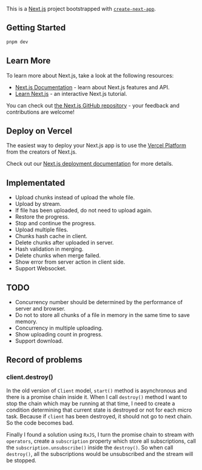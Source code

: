 This is a [Next.js](https://nextjs.org/) project bootstrapped with [`create-next-app`](https://github.com/vercel/next.js/tree/canary/packages/create-next-app).

## Getting Started

```bash
pnpm dev
```

## Learn More

To learn more about Next.js, take a look at the following resources:

- [Next.js Documentation](https://nextjs.org/docs) - learn about Next.js features and API.
- [Learn Next.js](https://nextjs.org/learn) - an interactive Next.js tutorial.

You can check out [the Next.js GitHub repository](https://github.com/vercel/next.js/) - your feedback and contributions are welcome!

## Deploy on Vercel

The easiest way to deploy your Next.js app is to use the [Vercel Platform](https://vercel.com/new?utm_medium=default-template&filter=next.js&utm_source=create-next-app&utm_campaign=create-next-app-readme) from the creators of Next.js.

Check out our [Next.js deployment documentation](https://nextjs.org/docs/deployment) for more details.

## Implementated

- Upload chunks instead of upload the whole file.
- Upload by stream.
- If file has been uploaded, do not need to upload again.
- Restore the progress.
- Stop and continue the progress.
- Upload multiple files.
- Chunks hash cache in client.
- Delete chunks after uploaded in server.
- Hash validation in merging.
- Delete chunks when merge failed.
- Show error from server action in client side.
- Support Websocket.

## TODO

- Concurrency number should be determined by the performance of server and browser.
- Do not to store all chunks of a file in memory in the same time to save memory.
- Concurrency in multiple uploading.
- Show uploading count in progress.
- Support download.

## Record of problems

### client.destroy()

In the old version of `Client` model, `start()` method is asynchronous and there is a promise chain inside it. When I call `destroy()` method I want to stop the chain which may be running at that time, I need to create a condition determining
that current state is destroyed or not for each micro task. Because if `client` has been destroyed, it should not go to next chain. So the code becomes bad.

Finally I found a solution using `RxJS`, I turn the promise chain to stream with `operators`, create a `subscription` property which store all subscriptions, call the `subscription.unsubscribe()` inside the `destroy()`. So when call `destroy()`, all the subscriptions would be unsubscribed and the stream will be stopped.
